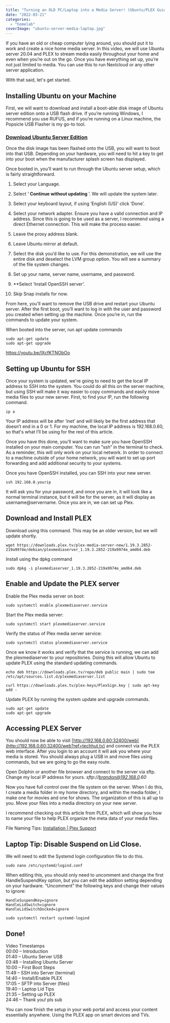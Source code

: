 ```yaml
---
title: "Turning an OLD PC/Laptop into a Media Server! (Ubuntu/PLEX Guide)"
date: "2022-03-21"
categories: 
  - "homelab"
coverImage: "ubuntu-server-media-laptop.jpg"
---
```


If you have an old or cheap computer lying around, you should put it to work and create a nice home media server. In this video, we will use Ubuntu server 20.04 and PLEX to stream media easily throughout your home and even when you’re out on the go. Once you have everything set up, you’re not just limited to media. You can use this to run Nextcloud or any other server application.

With that said, let's get started.

## Installing Ubuntu on your Machine

First, we will want to download and install a boot-able disk image of Ubuntu server edition onto a USB flash drive. If you’re running Windows, I recommend you use RUFUS, and if you’re running on a Linux machine, the Popsicle USB Flasher is my go-to tool.

### [Download Ubuntu Server Edition](https://ubuntu.com/download/server?ref=techhut.tv#downloads)

Once the disk image has been flashed onto the USB, you will want to boot into that USB. Depending on your hardware, you will need to hit a key to get into your boot when the manufacturer splash screen has displayed.

Once booted in, you’ll want to run through the Ubuntu server setup, which is fairly straightforward.

1. Select your Language.

3. Select ‘ **Continue without updating** ’. We will update the system later.

5. Select your keyboard layout, if using ‘English (US)’ click ‘Done’.

7. Select your network adapter. Ensure you have a valid connection and IP address. Since this is going to be used as a server, I recommend using a direct Ethernet connection. This will make the process easier.

9. Leave the proxy address blank.

11. Leave Ubuntu mirror at default.

13. Select the disk you’d like to use. For this demonstration, we will use the entire disk and deselect the LVM group option. You will see a summary of the file system changes.

15. Set up your name, server name, username, and password.

17. \*\*Select ‘Install OpenSSH server’.

19. Skip Snap installs for now.

From here, you’ll want to remove the USB drive and restart your Ubuntu server. After the first boot, you’ll want to log in with the user and password you created when setting up the machine. Once you’re in, run the commands to update your system.

When booted into the server, run apt update commands

```
sudo apt-get update
sudo apt-get upgrade
```

https://youtu.be/lXcfKTNObOo

## Setting up Ubuntu for SSH

Once your system is updated, we're going to need to get the local IP address to SSH into the system. You could do all this on the server machine, but using SSH will make it way easier to copy commands and easily move media files to your new server. First, to find your IP, run the following command.

```
ip a
```

Your IP address will be after ‘inet’ and will likely be the first address that doesn’t end in a 0 or 1. For my machine, the local IP address is 192.168.0.60, so that's what I’ll be using for the rest of this article.

Once you have this done, you’ll want to make sure you have OpenSSH installed on your main computer. You can run “ssh” in the terminal to check. As a reminder, this will only work on your local network. In order to connect to a machine outside of your home network, you will want to set up port forwarding and add additional security to your systems.

Once you have OpenSSH installed, you can SSH into your new server.

```
ssh 192.168.0.yourip
```

It will ask you for your password, and once you are in, it will look like a normal terminal instance, but it will be for the server, as it will display as username@servername. Once you are in, we can set up Plex.

## Download and Install PLEX

Download using this command. This may be an older version, but we will update shortly.

```
wget https://downloads.plex.tv/plex-media-server-new/1.19.3.2852-219a9974e/debian/plexmediaserver_1.19.3.2852-219a9974e_amd64.deb 
```

Install using the dpkg command

```
sudo dpkg -i plexmediaserver_1.19.3.2852-219a9974e_amd64.deb
```

## Enable and Update the PLEX server

Enable the Plex media server on boot:

```
sudo systemctl enable plexmediaserver.service
```

Start the Plex media server:

```
sudo systemctl start plexmediaserver.service
```

Verify the status of Plex media server service:

```
sudo systemctl status plexmediaserver.service
```

Once we know it works and verify that the service is running, we can add the plexmediaserver to your repositories. Doing this will allow Ubuntu to update PLEX using the standard updating commands.

```
echo deb https://downloads.plex.tv/repo/deb public main | sudo tee /etc/apt/sources.list.d/plexmediaserver.list
```

```
curl https://downloads.plex.tv/plex-keys/PlexSign.key | sudo apt-key add -
```

Update PLEX by running the system update and upgrade commands.

```
sudo apt-get update
sudo apt-get upgrade
```

## Accessing PLEX Server

You should now be able to visit [http://192.168.0.60:32400/web](http://192.168.0.60:32400/web?ref=techhut.tv) and connect via the PLEX web interface. After you login to an account it will ask you where your media is stored. You should always plug a USB in and move files using commands, but we are going to go the easy route.

Open Dolphin or another file browser and connect to the server via sftp. Change my local IP address for yours. _sftp://brandon@192.168.0.60_

Now you have full control over the file system on the server. When I do this, I create a media folder in my home directory, and within the media folder, I make one for movies and one for shows. The organization of this is all up to you. Move your files into a media directory on your new server.

I recommend checking out this article from PLEX, which will show you how to name your file to help PLEX organize the meta data of your media files.

File Naming Tips: [Installation | Plex Support](https://support.plex.tv/articles/200288586-installation/?ref=techhut.tv)

## Laptop Tip: Disable Suspend on Lid Close.

We will need to edit the Systemd login configuration file to do this.

```
sudo nano /etc/systemd/logind.conf
```

When editing this, you should only need to uncomment and change the first HandleSuspendKey option, but you can edit the addition setting depending on your hardware. “Uncomment” the following keys and change their values to ignore:

```
HandleSuspendKey=ignore
HandleLidSwitch=ignore
HandleLidSwitchDocked=ignore
```

```
sudo systemctl restart systemd-logind
```

## Done!

Video Timestamps  
00:00 – Introduction  
01:40 – Ubuntu Server USB  
03:48 – Installing Ubuntu Server  
10:00 – First Boot Steps  
11:49 – SSH into Server (terminal)  
14:40 – Install/Enable PLEX  
17:05 – SFTP into Server (files)  
19:40 – Laptop Lid Tips  
21:35 – Setting up PLEX  
24:46 – Thank you! pls sub

You can now finish the setup in your web portal and access your content essentially anywhere. Using the PLEX app on smart devices and TVs.
